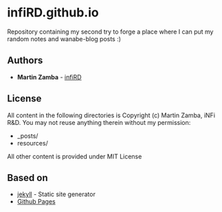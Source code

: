 # infiRD.github.io

Repository containing my second try to forge a place where I can put my 
random notes and wanabe-blog posts :)

## Authors

* **Martin Zamba** - [infiRD](https://github.com/infiRD)

## License

All content in the following directories is Copyright (c) Martin Zamba, iNFi R&D.
You may not reuse anything therein without my permission:

* _posts/
* resources/

All other content is provided under MIT License

## Based on

* [jekyll](https://github.com/jekyll/jekyll) - Static site generator
* [Github Pages](https://pages.github.com/)
